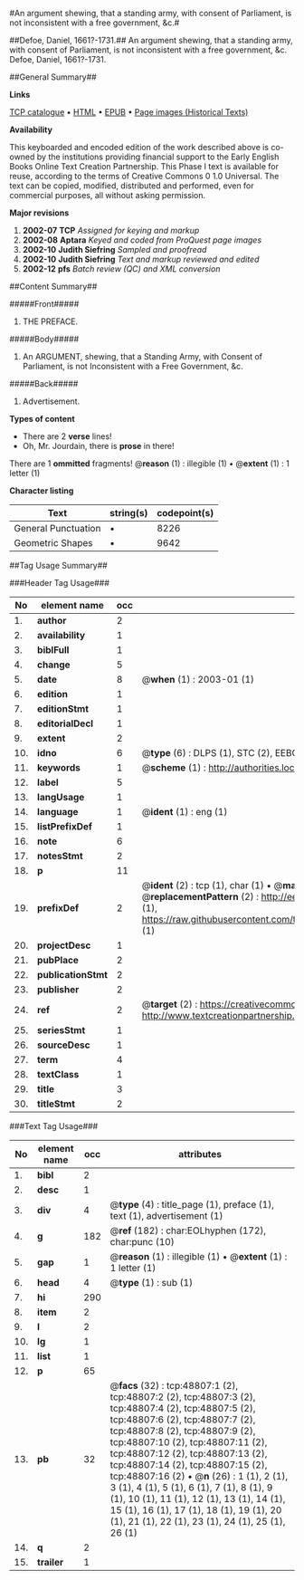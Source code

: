 #An argument shewing, that a standing army, with consent of Parliament, is not inconsistent with a free government, &c.#

##Defoe, Daniel, 1661?-1731.##
An argument shewing, that a standing army, with consent of Parliament, is not inconsistent with a free government, &c.
Defoe, Daniel, 1661?-1731.

##General Summary##

**Links**

[TCP catalogue](http://www.ota.ox.ac.uk/tcp/)  • 
[HTML](http://tei.it.ox.ac.uk/tcp/Texts-HTML/free/A37/A37421.html)  • 
[EPUB](http://tei.it.ox.ac.uk/tcp/Texts-EPUB/free/A37/A37421.epub) • 
[Page images (Historical Texts)](https://data.historicaltexts.jisc.ac.uk/view?pubId=eebo-11768890e&pageId=eebo-11768890e-48807-1)

**Availability**

This keyboarded and encoded edition of the
	       work described above is co-owned by the institutions
	       providing financial support to the Early English Books
	       Online Text Creation Partnership. This Phase I text is
	       available for reuse, according to the terms of Creative
	       Commons 0 1.0 Universal. The text can be copied,
	       modified, distributed and performed, even for
	       commercial purposes, all without asking permission.

**Major revisions**

1. __2002-07__ __TCP__ *Assigned for keying and markup*
1. __2002-08__ __Aptara__ *Keyed and coded from ProQuest page images*
1. __2002-10__ __Judith Siefring__ *Sampled and proofread*
1. __2002-10__ __Judith Siefring__ *Text and markup reviewed and edited*
1. __2002-12__ __pfs__ *Batch review (QC) and XML conversion*

##Content Summary##

#####Front#####

1. THE
PREFACE.

#####Body#####

1. An ARGUMENT, shewing, that a
Standing Army, with Consent of Parliament,
is not Inconsistent with a Free
Government, &c.

#####Back#####

1. Advertisement.

**Types of content**

  * There are 2 **verse** lines!
  * Oh, Mr. Jourdain, there is **prose** in there!

There are 1 **ommitted** fragments! 
 @__reason__ (1) : illegible (1)  •  @__extent__ (1) : 1 letter (1)

**Character listing**


|Text|string(s)|codepoint(s)|
|---|---|---|
|General Punctuation|•|8226|
|Geometric Shapes|▪|9642|

##Tag Usage Summary##

###Header Tag Usage###

|No|element name|occ|attributes|
|---|---|---|---|
|1.|__author__|2||
|2.|__availability__|1||
|3.|__biblFull__|1||
|4.|__change__|5||
|5.|__date__|8| @__when__ (1) : 2003-01 (1)|
|6.|__edition__|1||
|7.|__editionStmt__|1||
|8.|__editorialDecl__|1||
|9.|__extent__|2||
|10.|__idno__|6| @__type__ (6) : DLPS (1), STC (2), EEBO-CITATION (1), OCLC (1), VID (1)|
|11.|__keywords__|1| @__scheme__ (1) : http://authorities.loc.gov/ (1)|
|12.|__label__|5||
|13.|__langUsage__|1||
|14.|__language__|1| @__ident__ (1) : eng (1)|
|15.|__listPrefixDef__|1||
|16.|__note__|6||
|17.|__notesStmt__|2||
|18.|__p__|11||
|19.|__prefixDef__|2| @__ident__ (2) : tcp (1), char (1)  •  @__matchPattern__ (2) : ([0-9\-]+):([0-9IVX]+) (1), (.+) (1)  •  @__replacementPattern__ (2) : http://eebo.chadwyck.com/downloadtiff?vid=$1&page=$2 (1), https://raw.githubusercontent.com/textcreationpartnership/Texts/master/tcpchars.xml#$1 (1)|
|20.|__projectDesc__|1||
|21.|__pubPlace__|2||
|22.|__publicationStmt__|2||
|23.|__publisher__|2||
|24.|__ref__|2| @__target__ (2) : https://creativecommons.org/publicdomain/zero/1.0/ (1), http://www.textcreationpartnership.org/docs/. (1)|
|25.|__seriesStmt__|1||
|26.|__sourceDesc__|1||
|27.|__term__|4||
|28.|__textClass__|1||
|29.|__title__|3||
|30.|__titleStmt__|2||


###Text Tag Usage###

|No|element name|occ|attributes|
|---|---|---|---|
|1.|__bibl__|2||
|2.|__desc__|1||
|3.|__div__|4| @__type__ (4) : title_page (1), preface (1), text (1), advertisement (1)|
|4.|__g__|182| @__ref__ (182) : char:EOLhyphen (172), char:punc (10)|
|5.|__gap__|1| @__reason__ (1) : illegible (1)  •  @__extent__ (1) : 1 letter (1)|
|6.|__head__|4| @__type__ (1) : sub (1)|
|7.|__hi__|290||
|8.|__item__|2||
|9.|__l__|2||
|10.|__lg__|1||
|11.|__list__|1||
|12.|__p__|65||
|13.|__pb__|32| @__facs__ (32) : tcp:48807:1 (2), tcp:48807:2 (2), tcp:48807:3 (2), tcp:48807:4 (2), tcp:48807:5 (2), tcp:48807:6 (2), tcp:48807:7 (2), tcp:48807:8 (2), tcp:48807:9 (2), tcp:48807:10 (2), tcp:48807:11 (2), tcp:48807:12 (2), tcp:48807:13 (2), tcp:48807:14 (2), tcp:48807:15 (2), tcp:48807:16 (2)  •  @__n__ (26) : 1 (1), 2 (1), 3 (1), 4 (1), 5 (1), 6 (1), 7 (1), 8 (1), 9 (1), 10 (1), 11 (1), 12 (1), 13 (1), 14 (1), 15 (1), 16 (1), 17 (1), 18 (1), 19 (1), 20 (1), 21 (1), 22 (1), 23 (1), 24 (1), 25 (1), 26 (1)|
|14.|__q__|2||
|15.|__trailer__|1||
